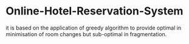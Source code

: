 # Online-Hotel-Reservation-System
it is based on the application of greedy algorithm to provide optimal in minimisation of room changes but sub-optimal in fragmentation.
